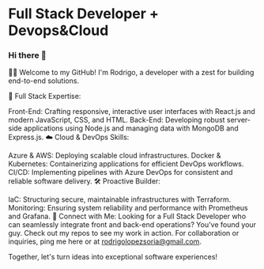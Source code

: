 # Full Stack Developer + Devops&Cloud

### Hi there 👋

👨‍💻 Welcome to my GitHub! I'm Rodrigo, a developer with a zest for building end-to-end solutions.

🌟 Full Stack Expertise:

Front-End: Crafting responsive, interactive user interfaces with React.js and modern JavaScript, CSS, and HTML.
Back-End: Developing robust server-side applications using Node.js and managing data with MongoDB and Express.js.
☁️ Cloud & DevOps Skills:

Azure & AWS: Deploying scalable cloud infrastructures.
Docker & Kubernetes: Containerizing applications for efficient DevOps workflows.
CI/CD: Implementing pipelines with Azure DevOps for consistent and reliable software delivery.
🛠️ Proactive Builder:

IaC: Structuring secure, maintainable infrastructures with Terraform.
Monitoring: Ensuring system reliability and performance with Prometheus and Grafana.
🔗 Connect with Me:
Looking for a Full Stack Developer who can seamlessly integrate front and back-end operations? You've found your guy. Check out my repos to see my work in action. For collaboration or inquiries, ping me here or at rodrigolopezsoria@gmail.com.

Together, let's turn ideas into exceptional software experiences!
<!--
**RodrigoLSoria/RodrigoLSoria** is a ✨ _special_ ✨ repository because its `README.md` (this file) appears on your GitHub profile.

Here are some ideas to get you started:

- 🔭 I’m currently working on ...
- 🌱 I’m currently learning ...
- 👯 I’m looking to collaborate on ...
- 🤔 I’m looking for help with ...
- 💬 Ask me about ...
- 📫 How to reach me: ...
- 😄 Pronouns: ...
- ⚡ Fun fact: ...
-->
